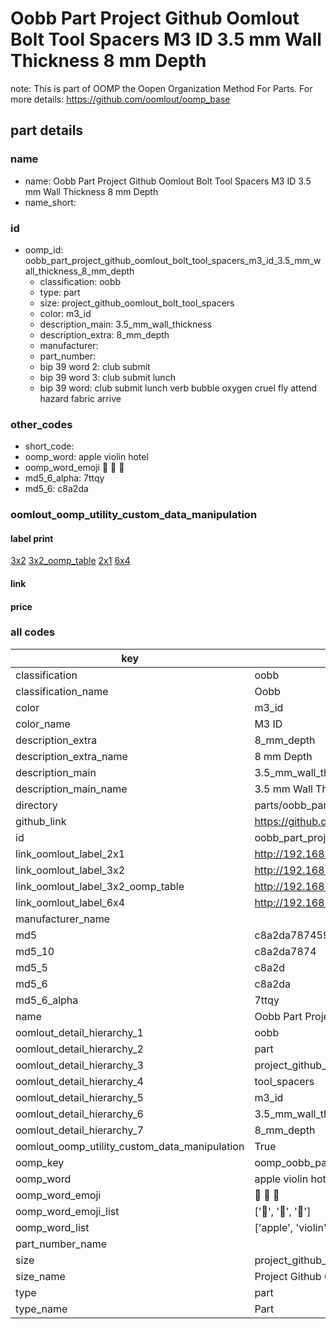 # Oobb Part Project Github Oomlout Bolt Tool Spacers M3 ID 3.5 mm Wall Thickness 8 mm Depth  

note: This is part of OOMP the Oopen Organization Method For Parts. For more details: https://github.com/oomlout/oomp_base

##  part details
  







### name
* name: Oobb Part Project Github Oomlout Bolt Tool Spacers M3 ID 3.5 mm Wall Thickness 8 mm Depth
* name_short: 
### id
* oomp_id: oobb_part_project_github_oomlout_bolt_tool_spacers_m3_id_3.5_mm_wall_thickness_8_mm_depth
  * classification: oobb
  * type: part
  * size: project_github_oomlout_bolt_tool_spacers
  * color: m3_id
  * description_main: 3.5_mm_wall_thickness
  * description_extra: 8_mm_depth
  * manufacturer: 
  * part_number: 
  * bip 39 word 2: club submit
  * bip 39 word 3: club submit lunch
  * bip 39 word: club submit lunch verb bubble oxygen cruel fly attend hazard fabric arrive

### other_codes
* short_code: 
* oomp_word: apple violin hotel
* oomp_word_emoji :apple: :violin: :hotel:
* md5_6_alpha: 7ttqy
* md5_6: c8a2da






### oomlout_oomp_utility_custom_data_manipulation
#### label print
[3x2](http://192.168.1.245:1112/?label=oomp%207ttqy)
[3x2_oomp_table](http://192.168.1.108:1112/?label=oomp%207ttqy)
[2x1](http://192.168.1.242:1112/?label=oomp%207ttqy)
[6x4](http://192.168.1.55:1112/?label=oomp%207ttqy)    

#### link

                              

#### price







### all codes 
| key | value |  
| --- | --- |  
| classification | oobb |  
| classification_name | Oobb |  
| color | m3_id |  
| color_name | M3 ID |  
| description_extra | 8_mm_depth |  
| description_extra_name | 8 mm Depth |  
| description_main | 3.5_mm_wall_thickness |  
| description_main_name | 3.5 mm Wall Thickness |  
| directory | parts/oobb_part_project_github_oomlout_bolt_tool_spacers_m3_id_3.5_mm_wall_thickness_8_mm_depth |  
| github_link | https://github.com/oomlout/oomlout_oomp_part_src/tree/main/parts/oobb_part_project_github_oomlout_bolt_tool_spacers_m3_id_3.5_mm_wall_thickness_8_mm_depth |  
| id | oobb_part_project_github_oomlout_bolt_tool_spacers_m3_id_3.5_mm_wall_thickness_8_mm_depth |  
| link_oomlout_label_2x1 | http://192.168.1.242:1112/?label=oomp%207ttqy |  
| link_oomlout_label_3x2 | http://192.168.1.245:1112/?label=oomp%207ttqy |  
| link_oomlout_label_3x2_oomp_table | http://192.168.1.108:1112/?label=oomp%207ttqy |  
| link_oomlout_label_6x4 | http://192.168.1.55:1112/?label=oomp%207ttqy |  
| manufacturer_name |  |  
| md5 | c8a2da787459e692790eaf290a760161 |  
| md5_10 | c8a2da7874 |  
| md5_5 | c8a2d |  
| md5_6 | c8a2da |  
| md5_6_alpha | 7ttqy |  
| name | Oobb Part Project Github Oomlout Bolt Tool Spacers M3 ID 3.5 mm Wall Thickness 8 mm Depth |  
| oomlout_detail_hierarchy_1 | oobb |  
| oomlout_detail_hierarchy_2 | part |  
| oomlout_detail_hierarchy_3 | project_github_bolt |  
| oomlout_detail_hierarchy_4 | tool_spacers |  
| oomlout_detail_hierarchy_5 | m3_id |  
| oomlout_detail_hierarchy_6 | 3.5_mm_wall_thickness |  
| oomlout_detail_hierarchy_7 | 8_mm_depth |  
| oomlout_oomp_utility_custom_data_manipulation | True |  
| oomp_key | oomp_oobb_part_project_github_oomlout_bolt_tool_spacers_m3_id_3.5_mm_wall_thickness_8_mm_depth |  
| oomp_word | apple violin hotel |  
| oomp_word_emoji | :apple: :violin: :hotel: |  
| oomp_word_emoji_list | [':apple:', ':violin:', ':hotel:'] |  
| oomp_word_list | ['apple', 'violin', 'hotel'] |  
| part_number_name |  |  
| size | project_github_oomlout_bolt_tool_spacers |  
| size_name | Project Github Oomlout Bolt Tool Spacers |  
| type | part |  
| type_name | Part |  
